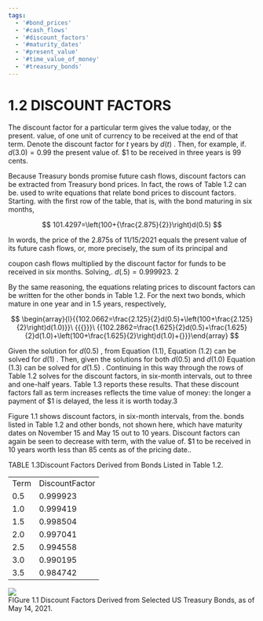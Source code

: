 ```yaml
---
tags:
  - '#bond_prices'
  - '#cash_flows'
  - '#discount_factors'
  - '#maturity_dates'
  - '#present_value'
  - '#time_value_of_money'
  - '#treasury_bonds'
---
```

# 1.2 DISCOUNT FACTORS  

The discount factor for a particular term gives the value today, or the present. value, of one unit of currency to be received at the end of that term. Denote the discount factor for $t$ years by $d(t)$ . Then, for example, if. $d(3.0)=0.99$ the present value of. $\$1$ to be received in three years is 99 cents.  

Because Treasury bonds promise future cash flows, discount factors can be extracted from Treasury bond prices. In fact, the rows of Table 1.2 can be. used to write equations that relate bond prices to discount factors. Starting. with the first row of the table, that is, with the bond maturing in six months,  

$$
101.4297=\left(100+{\frac{2.875}{2}}\right)d(0.5)
$$  

In words, the price of the 2.875s of 11/15/2021 equals the present value of its future cash flows, or, more precisely, the sum of its principal and  

coupon cash flows multiplied by the discount factor for funds to be received in six months. Solving,. $d(.5)=0.999923.$ 2  

By the same reasoning, the equations relating prices to discount factors can be written for the other bonds in Table 1.2. For the next two bonds, which mature in one year and in 1.5 years, respectively,  

$$
\begin{array}{l}{{102.0662=\frac{2.125}{2}d(0.5)+\left(100+\frac{2.125}{2}\right)d(1.0)}}\ {{{}}}\ {{102.2862=\frac{1.625}{2}d(0.5)+\frac{1.625}{2}d(1.0)+\left(100+\frac{1.625}{2}\right)d(1.0)+{}}}\end{array}
$$  

Given the solution for $d(0.5)$ , from Equation (1.1), Equation (1.2) can be solved for $d(1)$ . Then, given the solutions for both $d(0.5)$ and $d(1.0)$ Equation (1.3) can be solved for $d(1.5)$ . Continuing in this way through the rows of Table 1.2 solves for the discount factors, in six-month intervals, out to three and one-half years. Table 1.3 reports these results. That these discount factors fall as term increases reflects the time value of money: the longer a payment of $\$1$ is delayed, the less it is worth today.3  

Figure 1.1 shows discount factors, in six-month intervals, from the. bonds listed in Table 1.2 and other bonds, not shown here, which have maturity dates on November 15 and May 15 out to 10 years. Discount factors can again be seen to decrease with term, with the value of. $\$1$ to be received in 10 years worth less than 85 cents as of the pricing date..  

TABLE 1.3Discount Factors Derived from Bonds Listed in Table 1.2.   


<html><body><table><tr><td>Term</td><td>DiscountFactor</td></tr><tr><td>0.5</td><td>0.999923</td></tr><tr><td>1.0</td><td>0.999419</td></tr><tr><td>1.5</td><td>0.998504</td></tr><tr><td>2.0</td><td>0.997041</td></tr><tr><td>2.5</td><td>0.994558</td></tr><tr><td>3.0</td><td>0.990195</td></tr><tr><td>3.5</td><td>0.984742</td></tr></table></body></html>  

![](images/208ab44a0a07ebbb9e3253325f91e588400001d592c50ae19aa14609b7e21ae2.jpg)  
FIGure 1.1 Discount Factors Derived from Selected US Treasury Bonds, as of May 14, 2021.  
